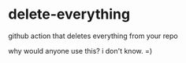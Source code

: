 # delete-everything
github action that deletes everything from your repo

why would anyone use this? i don't know. =)
